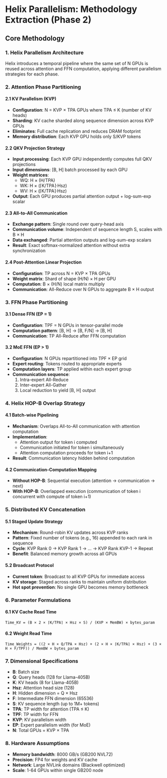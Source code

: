# Helix Parallelism: Methodology Extraction (Phase 2)

## Core Methodology

### 1. Helix Parallelism Architecture
Helix introduces a temporal pipeline where the same set of N GPUs is reused across attention and FFN computation, applying different parallelism strategies for each phase.

### 2. Attention Phase Partitioning

#### 2.1 KV Parallelism (KVP)
- **Configuration**: N = KVP × TPA GPUs where TPA ≤ K (number of KV heads)
- **Sharding**: KV cache sharded along sequence dimension across KVP GPUs
- **Eliminates**: Full cache replication and reduces DRAM footprint
- **Memory distribution**: Each KVP GPU holds only S/KVP tokens

#### 2.2 QKV Projection Strategy
- **Input processing**: Each KVP GPU independently computes full QKV projections
- **Input dimensions**: [B, H] batch processed by each GPU
- **Weight matrices**:
  - WQ: H × (H/TPA)
  - WK: H × (⌈K/TPA⌉·Hsz)
  - WV: H × (⌈K/TPA⌉·Hsz)
- **Output**: Each GPU produces partial attention output + log-sum-exp scalar

#### 2.3 All-to-All Communication
- **Exchange pattern**: Single round over query-head axis
- **Communication volume**: Independent of sequence length S, scales with B × H
- **Data exchanged**: Partial attention outputs and log-sum-exp scalars
- **Result**: Exact softmax-normalized attention without extra synchronization

#### 2.4 Post-Attention Linear Projection
- **Configuration**: TP across N = KVP × TPA GPUs
- **Weight matrix**: Shard of shape (H/N) × H per GPU
- **Computation**: B × (H/N) local matrix multiply
- **Communication**: All-Reduce over N GPUs to aggregate B × H output

### 3. FFN Phase Partitioning

#### 3.1 Dense FFN (EP = 1)
- **Configuration**: TPF = N GPUs in tensor-parallel mode
- **Computation pattern**: [B, H] → [B, F/N] → [B, H]
- **Communication**: TP All-Reduce after FFN computation

#### 3.2 MoE FFN (EP > 1)
- **Configuration**: N GPUs repartitioned into TPF × EP grid
- **Expert routing**: Tokens routed to appropriate experts
- **Computation layers**: TP applied within each expert group
- **Communication sequence**:
  1. Intra-expert All-Reduce
  2. Inter-expert All-Gather
  3. Local reduction to yield [B, H] output

### 4. Helix HOP-B Overlap Strategy

#### 4.1 Batch-wise Pipelining
- **Mechanism**: Overlaps All-to-All communication with attention computation
- **Implementation**: 
  - Attention output for token i computed
  - Communication initiated for token i simultaneously
  - Attention computation proceeds for token i+1
- **Result**: Communication latency hidden behind computation

#### 4.2 Communication-Computation Mapping
- **Without HOP-B**: Sequential execution (attention → communication → next)
- **With HOP-B**: Overlapped execution (communication of token i concurrent with compute of token i+1)

### 5. Distributed KV Concatenation

#### 5.1 Staged Update Strategy
- **Mechanism**: Round-robin KV updates across KVP ranks
- **Pattern**: Fixed number of tokens (e.g., 16) appended to each rank in sequence
- **Cycle**: KVP Rank 0 → KVP Rank 1 → ... → KVP Rank KVP-1 → Repeat
- **Benefit**: Balanced memory growth across all GPUs

#### 5.2 Broadcast Protocol
- **Current token**: Broadcast to all KVP GPUs for immediate access
- **KV storage**: Staged across ranks to maintain uniform distribution
- **Hot spot prevention**: No single GPU becomes memory bottleneck

### 6. Parameter Formulations

#### 6.1 KV Cache Read Time
```
Time_KV = (B × 2 × ⌈K/TPA⌉ × Hsz × S) / (KVP × MemBW) × bytes_param
```

#### 6.2 Weight Read Time
```
Time_Weights = ((2 × H × Q/TPA × Hsz) + (2 × H × ⌈K/TPA⌉ × Hsz) + (3 × H × F/TPF)) / MemBW × bytes_param
```

### 7. Dimensional Specifications
- **B**: Batch size
- **Q**: Query heads (128 for Llama-405B)
- **K**: KV heads (8 for Llama-405B)  
- **Hsz**: Attention head size (128)
- **H**: Hidden dimension = Q × Hsz
- **F**: Intermediate FFN dimension (65536)
- **S**: KV sequence length (up to 1M+ tokens)
- **TPA**: TP width for attention (TPA ≤ K)
- **TPF**: TP width for FFN
- **KVP**: KV parallelism width
- **EP**: Expert parallelism width (for MoE)
- **N**: Total GPUs = KVP × TPA

### 8. Hardware Assumptions
- **Memory bandwidth**: 8000 GB/s (GB200 NVL72)
- **Precision**: FP4 for weights and KV cache
- **Network**: Large NVLink domains (Blackwell optimized)
- **Scale**: 1-64 GPUs within single GB200 node